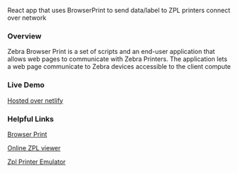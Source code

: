 React app that uses BrowserPrint to send data/label to ZPL printers connect over network

### Overview
Zebra Browser Print is a set of scripts and an end-user application that allows web pages to communicate with Zebra Printers. The application lets a web page communicate to Zebra devices accessible to the client compute

### Live Demo
[Hosted over netlify](https://browser-print.netlify.app/)

### Helpful Links

[Browser Print](https://www.zebra.com/us/en/products/software/barcode-printers/link-os/browser-print.html)

[Online ZPL viewer](http://labelary.com/viewer.html)

[Zpl Printer Emulator](https://chrome.google.com/webstore/detail/zpl-printer/phoidlklenidapnijkabnfdgmadlcmjo)